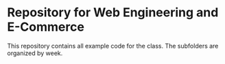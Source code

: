 # Repository for Web Engineering and E-Commerce
This repository contains all example code for the class. The subfolders are organized by week.
